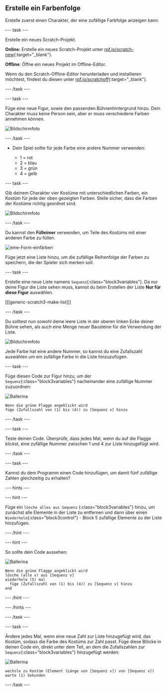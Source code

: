 ## Erstelle ein Farbenfolge

Erstelle zuerst einen Charakter, der eine zufällige Farbfolge anzeigen kann.

\--- task \---

Erstelle ein neues Scratch-Projekt.

**Online:** Erstelle ein neues Scratch-Projekt unter [rpf.io/scratch-new](https://rpf.io/scratch-new){:target="_blank"}.

**Offline**: Öffne ein neues Projekt im Offline-Editor.

Wenn du den Scratch-Offline-Editor herunterladen und installieren möchtest, findest du diesen unter [rpf.io/scratchoff](https://rpf.io/scratchoff){:target="_blank"}.

\--- /task \---

\--- task \---

Füge eine neue Figur, sowie den passenden Bühnenhintergrund hinzu. Dein Charakter muss keine Person sein, aber er muss verschiedene Farben annehmen können.

![Bildschirmfoto](images/colour-sprite.png)

\--- /task \---

+ Dein Spiel sollte für jede Farbe eine andere Nummer verwenden:
    
    + 1 = rot
    + 2 = blau
    + 3 = grün
    + 4 = gelb

\--- task \---

Gib deinem Charakter vier Kostüme mit unterschiedlichen Farben, ein Kostüm für jede der oben gezeigten Farben. Stelle sicher, dass die Farben der Kostüme richtig geordnet sind.

![Bildschirmfoto](images/colour-costume.png)

\--- /task \---

Du kannst den **Fülleimer** verwenden, um Teile des Kostüms mit einer anderen Farbe zu füllen.

![eine-Form-einfärben](images/color-a-shape.png)

Füge jetzt eine Liste hinzu, um die zufällige Reihenfolge der Farben zu speichern, die der Spieler sich merken soll.

\--- task \---

Erstelle eine neue Liste namens `Sequenz`{:class="block3variables"}. Da nur deine Figur die Liste sehen muss, kannst du beim Erstellen der Liste **Nur für diese Figur** auswählen.

[[[generic-scratch3-make-list]]]

\--- /task \---

Du solltest nun sowohl deine leere Liste in der oberen linken Ecke deiner Bühne sehen, als auch eine Menge neuer Bausteine für die Verwendung der Liste.

![Bildschirmfoto](images/colour-list-blocks-annotated.png)

Jede Farbe hat eine andere Nummer, so kannst du eine Zufallszahl auswählen um ein zufällige Farbe in die Liste hinzuzufügen.

\--- task \---

Füge diesen Code zur Figur hinzu, um der `Sequenz`{:class="block3variables"} nacheinander eine zufällige Nummer zuzuordnen:

![Ballerina](images/ballerina.png)

```blocks3
Wenn die grüne Flagge angeklickt wird
füge (Zufallszahl von (1) bis (4)) zu [Sequenz v] hinzu
```

\--- /task \---

\--- task \---

Teste deinen Code. Überprüfe, dass jedes Mal, wenn du auf die Flagge klickst, eine zufällige Nummer zwischen 1 und 4 zur Liste hinzugefügt wird.

\--- /task \---

\--- task \---

Kannst du dem Programm einen Code hinzufügen, um damit fünf zufällige Zahlen gleichzeitig zu erhalten?

\--- hints \---

\--- hint \---

Füge ein `lösche alles aus Sequenz` {:class="block3variables"} hinzu, um zunächst alle Elemente in der Liste zu entfernen und dann über einen `Wiederhole`{:class="block3control"} - Block 5 zufällige Elemente zu der Liste hinzufügen.

\--- /hint \---

\--- hint \---

So sollte dein Code aussehen:

![Ballerina](images/ballerina.png)

```blocks3
Wenn die grüne Flagge angeklickt wird
lösche (alle v) aus [Sequenz v]
wiederhole (5) mal 
  füge (Zufallszahl von (1) bis (4)) zu [Sequenz v] hinzu
end
```

\--- /hint \---

\--- /hints \---

\--- /task \---

\--- task \---

Ändere jedes Mal, wenn eine neue Zahl zur Liste hinzugefügt wird, das Kostüm, sodass die Farbe des Kostüms zur Zahl passt. Füge diese Blöcke in deinen Code ein, direkt unter dem Teil, an dem die Zufallszahlen zur `Sequenz`{:class="block3variables"} hinzugefügt werden:

![Ballerina](images/ballerina.png)

```blocks3
wechsle zu Kostüm (Element (Länge von [Sequenz v]) von [Sequenz v])
warte (1) Sekunden
```

\--- /task \---